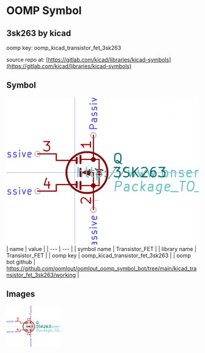 # OOMP Symbol  
## 3sk263  by kicad  
  
oomp key: oomp_kicad_transistor_fet_3sk263  
  
source repo at: [https://gitlab.com/kicad/libraries/kicad-symbols](https://gitlab.com/kicad/libraries/kicad-symbols)  
## Symbol  
  
[![working.png](working_600.png)](working.png)  
| name | value | 
| --- | --- | 
| symbol name | Transistor_FET | 
| library name | Transistor_FET | 
| oomp key | oomp_kicad_transistor_fet_3sk263 | 
| oomp bot github | https://github.com/oomlout/oomlout_oomp_symbol_bot/tree/main/kicad_transistor_fet_3sk263/working | 
## Images  
  
[![working.png](working_140.png)](working.png)  
